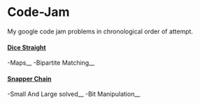 # Code-Jam
My google code jam problems in chronological order of attempt.

#### [Dice Straight](https://code.google.com/codejam/contest/6314486/dashboard)
-Maps__
-Bipartite Matching__

#### [Snapper Chain](https://code.google.com/codejam/contest/433101/dashboard)
-Small And Large solved__
-Bit Manipulation__



